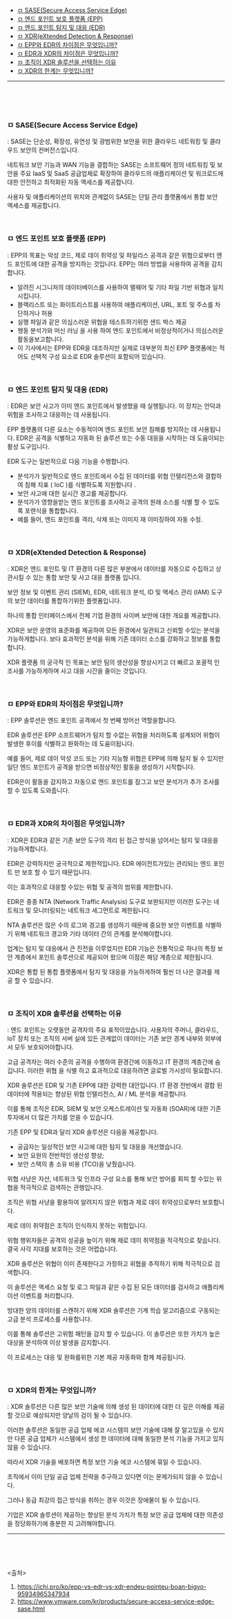 - [ㅁ SASE(Secure Access Service Edge)](#ㅁ-sasesecure-access-service-edge)
- [ㅁ 엔드 포인트 보호 플랫폼 (EPP)](#ㅁ-엔드-포인트-보호-플랫폼-epp)
- [ㅁ 엔드 포인트 탐지 및 대응 (EDR)](#ㅁ-엔드-포인트-탐지-및-대응-edr)
- [ㅁ XDR(eXtended Detection & Response)](#ㅁ-xdrextended-detection--response)
- [ㅁ EPP와 EDR의 차이점은 무엇입니까?](#ㅁ-epp와-edr의-차이점은-무엇입니까)
- [ㅁ EDR과 XDR의 차이점은 무엇입니까?](#ㅁ-edr과-xdr의-차이점은-무엇입니까)
- [ㅁ 조직이 XDR 솔루션을 선택하는 이유](#ㅁ-조직이-xdr-솔루션을-선택하는-이유)
- [ㅁ XDR의 한계는 무엇입니까?](#ㅁ-xdr의-한계는-무엇입니까)

---


<br>
<br>
<br>

### ㅁ SASE(Secure Access Service Edge)

: SASE는 단순성, 확장성, 유연성 및 광범위한 보안을 위한 클라우드 네트워킹 및 클라우드 보안의 컨버전스입니다. 

네트워크 보안 기능과 WAN 기능을 결합하는 SASE는 소프트웨어 정의 네트워킹 및 보안을 주요 IaaS 및 SaaS 공급업체로 확장하여 클라우드의 애플리케이션 및 워크로드에 대한 안전하고 최적화된 자동 액세스를 제공합니다.

사용자 및 애플리케이션의 위치와 관계없이 SASE는 단일 관리 플랫폼에서 통합 보안 액세스를 제공합니다.



<br>

### ㅁ 엔드 포인트 보호 플랫폼 (EPP)

: EPP의 목표는 악성 코드, 제로 데이 취약성 및 파일리스 공격과 같은 위협으로부터 엔드 포인트에 대한 공격을 방지하는 것입니다. EPP는 여러 방법을 사용하여 공격을 감지합니다.

- 알려진 시그니처의 데이터베이스를 사용하여 맬웨어 및 기타 파일 기반 위협과 일치시킵니다.
- 블랙리스트 또는 화이트리스트를 사용하여 애플리케이션, URL, 포트 및 주소를 차단하거나 허용
- 실행 파일과 같은 의심스러운 위협을 테스트하기위한 샌드 박스 제공
- 행동 분석가와 머신 러닝 을 사용 하여 엔드 포인트에서 비정상적이거나 의심스러운 활동을보고합니다.
- 이 기사에서는 EPP와 EDR을 대조하지만 실제로 대부분의 최신 EPP 플랫폼에는 적어도 선택적 구성 요소로 EDR 솔루션이 포함되어 있습니다.

<br>

### ㅁ 엔드 포인트 탐지 및 대응 (EDR)

: EDR은 보안 사고가 이미 엔드 포인트에서 발생했을 때 실행됩니다. 이 장치는 언덕과 위험을 조사하고 대응하는 데 사용됩니다. 

EPP 플랫폼의 다른 요소는 수동적이며 엔드 포인트 보안 침해를 방지하는 데 사용됩니다. EDR은 공격을 식별하고 자동화 된 솔루션 또는 수동 대응을 시작하는 데 도움이되는 활성 도구입니다.

EDR 도구는 일반적으로 다음 기능을 수행합니다.

- 분석가가 일반적으로 엔드 포인트에서 수집 된 데이터를 위협 인텔리전스와 결합하여 침해 지표 ( IoC )를 식별하도록 지원합니다 .
- 보안 사고에 대한 실시간 경고를 제공합니다.
- 분석가가 영향을받는 엔드 포인트를 조사하고 공격의 원래 소스를 식별 할 수 있도록 포렌식을 통합합니다.
- 예를 들어, 엔드 포인트를 격리, 삭제 또는 이미지 재 이미징하여 자동 수정.


<br>

### ㅁ XDR(eXtended Detection & Response)

: XDR은 엔드 포인트 및 IT 환경의 다른 많은 부분에서 데이터를 자동으로 수집하고 상관시킬 수 있는 통합 보안 및 사고 대응 플랫폼 입니다. 

보안 정보 및 이벤트 관리 (SIEM), EDR, 네트워크 분석, ID 및 액세스 관리 (IAM) 도구의 보안 데이터를 통합하기위한 플랫폼입니다. 

하나의 통합 인터페이스에서 전체 기업 환경의 사이버 보안에 대한 개요를 제공합니다.

XDR은 보안 운영의 표준화를 제공하여 모든 환경에서 일관되고 신뢰할 수있는 분석을 가능하게합니다. 보다 효과적인 분석을 위해 기존 데이터 소스를 강화하고 정보를 통합합니다.

XDR 플랫폼 의 궁극적 인 목표는 보안 팀의 생산성을 향상시키고 더 빠르고 포괄적 인 조사를 가능하게하며 사고 대응 시간을 줄이는 것입니다.

<br>

### ㅁ EPP와 EDR의 차이점은 무엇입니까?

: EPP 솔루션은 엔드 포인트 공격에서 첫 번째 방어선 역할을합니다. 

EDR 솔루션은 EPP 소프트웨어가 탐지 할 수없는 위협을 처리하도록 설계되어 위협이 발생한 후이를 식별하고 완화하는 데 도움이됩니다.

예를 들어, 제로 데이 악성 코드 또는 기타 지능형 위협은 EPP에 의해 탐지 될 수 있지만 일단 엔드 포인트가 공격을 받으면 비정상적인 활동을 생성하기 시작합니다. 

EDR은이 활동을 감지하고 자동으로 엔드 포인트를 잠그고 보안 분석가가 추가 조사를 할 수 있도록 도와줍니다.

<br>

### ㅁ EDR과 XDR의 차이점은 무엇입니까?

: XDR은 EDR과 같은 기존 보안 도구의 격리 된 접근 방식을 넘어서는 탐지 및 대응을 가능하게합니다. 

EDR은 강력하지만 궁극적으로 제한적입니다. EDR 에이전트가있는 관리되는 엔드 포인트 만 보호 할 수 있기 때문입니다. 


이는 효과적으로 대응할 수있는 위협 및 공격의 범위를 제한합니다.

EDR은 종종 NTA (Network Traffic Analysis) 도구로 보완되지만 이러한 도구는 네트워크 및 모니터링되는 네트워크 세그먼트로 제한됩니다. 

NTA 솔루션은 많은 수의 로그와 경고를 생성하기 때문에 중요한 보안 이벤트를 식별하기 위해 네트워크 경고와 기타 데이터 간의 관계를 분석해야합니다.

업계는 탐지 및 대응에서 큰 진전을 이루었지만 EDR 기능은 전통적으로 하나의 특정 보안 계층에서 포인트 솔루션으로 제공되어 왔으며 이점은 해당 계층으로 제한됩니다.

XDR은 통합 된 통합 플랫폼에서 탐지 및 대응을 가능하게하여 훨씬 더 나은 결과를 제공 할 수 있습니다.

<br>

### ㅁ 조직이 XDR 솔루션을 선택하는 이유

: 엔드 포인트는 오랫동안 공격자의 주요 표적이었습니다. 사용자의 주머니, 클라우드, IoT 장치 또는 조직의 서버 실에 있든 관계없이 데이터는 기존 보안 경계 내부와 외부에서 모두 보호되어야합니다.

고급 공격자는 여러 수준의 공격을 수행하여 환경간에 이동하고 IT 환경의 계층간에 숨 깁니다. 이러한 위협 을 식별 하고 효과적으로 대응하려면 글로벌 가시성이 필요합니다.

XDR 솔루션은 EDR 및 기존 EPP에 대한 강력한 대안입니다. IT 환경 전반에서 결합 된 데이터에 적용되는 향상된 위협 인텔리전스, AI / ML 분석을 제공합니다.

 이를 통해 조직은 EDR, SIEM 및 보안 오케스트레이션 및 자동화 (SOAR)에 대한 기존 투자에서 더 많은 가치를 얻을 수 있습니다.

기존 EPP 및 EDR과 달리 XDR 솔루션은 다음을 제공합니다.

- 공급자는 일상적인 보안 사고에 대한 탐지 및 대응을 개선했습니다.
- 보안 요원의 전반적인 생산성 향상;
- 보안 스택의 총 소유 비용 (TCO)을 낮췄습니다.

위협 사냥은 자산, 네트워크 및 인프라 구성 요소를 통해 보안 방어를 회피 할 수있는 위협을 적극적으로 검색하는 관행입니다.

조직은 위협 사냥을 활용하여 알려지지 않은 위협과 제로 데이 취약성으로부터 보호합니다.

제로 데이 취약점은 조직이 인식하지 못하는 위험입니다.

위협 행위자들은 공격의 성공을 높이기 위해 제로 데이 취약점을 적극적으로 찾습니다. 결국 사각 지대를 보호하는 것은 어렵습니다.

XDR 솔루션은 위협이 이미 존재한다고 가정하고 위협을 추적하기 위해 적극적으로 검색합니다. 

이 솔루션은 액세스 요청 및 로그 파일과 같은 수집 된 모든 데이터를 검사하고 애플리케이션 이벤트를 처리합니다.

방대한 양의 데이터를 스캔하기 위해 XDR 솔루션은 기계 학습 알고리즘으로 구동되는 고급 분석 프로세스를 사용합니다. 

이를 통해 솔루션은 고위험 패턴을 감지 할 수 있습니다. 이 솔루션은 또한 가치가 높은 대상을 분석하여 이상 발생을 감지합니다.

이 프로세스는 대응 및 완화를위한 기본 제공 자동화와 함께 제공됩니다.


<br>

### ㅁ XDR의 한계는 무엇입니까?

: XDR 솔루션은 다른 많은 보안 기술에 의해 생성 된 데이터에 대한 더 깊은 이해를 제공 할 것으로 예상되지만 양날의 검이 될 수 있습니다. 

이러한 솔루션은 동일한 공급 업체 에코 시스템의 보안 기술에 대해 잘 알고있을 수 있지만 다른 공급 업체가 시스템에서 생성 한 데이터에 대해 동일한 분석 기능을 가지고 있지 않을 수 있습니다.

따라서 XDR 기술을 배포하면 특정 보안 기술 에코 시스템에 묶일 수 있습니다. 

조직에서 이미 단일 공급 업체 전략을 추구하고 있다면 이는 문제가되지 않을 수 있습니다. 

그러나 동급 최강의 접근 방식을 취하는 경우 이것은 장애물이 될 수 있습니다.

기업은 XDR 솔루션이 제공하는 향상된 분석 가치가 특정 보안 공급 업체에 대한 의존성을 정당화하기에 충분한 지 고려해야합니다.


---

<br>
<br>
<br>

<출처>

1. https://ichi.pro/ko/epp-vs-edr-vs-xdr-endeu-pointeu-boan-bigyo-95934965347934
2. https://www.vmware.com/kr/products/secure-access-service-edge-sase.html